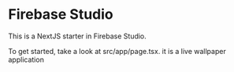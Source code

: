 # Firebase Studio

This is a NextJS starter in Firebase Studio.

To get started, take a look at src/app/page.tsx.
it is a live wallpaper application
